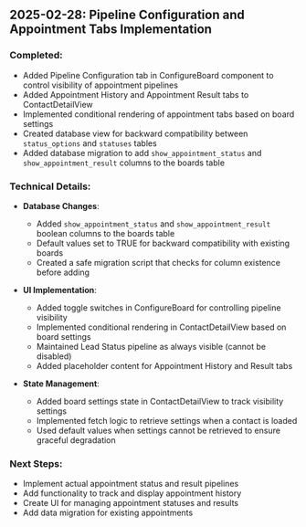 ## 2025-02-28: Pipeline Configuration and Appointment Tabs Implementation

### Completed:
- Added Pipeline Configuration tab in ConfigureBoard component to control visibility of appointment pipelines
- Added Appointment History and Appointment Result tabs to ContactDetailView
- Implemented conditional rendering of appointment tabs based on board settings
- Created database view for backward compatibility between `status_options` and `statuses` tables
- Added database migration to add `show_appointment_status` and `show_appointment_result` columns to the boards table

### Technical Details:
- **Database Changes**:
  - Added `show_appointment_status` and `show_appointment_result` boolean columns to the boards table
  - Default values set to TRUE for backward compatibility with existing boards
  - Created a safe migration script that checks for column existence before adding

- **UI Implementation**:
  - Added toggle switches in ConfigureBoard for controlling pipeline visibility
  - Implemented conditional rendering in ContactDetailView based on board settings
  - Maintained Lead Status pipeline as always visible (cannot be disabled)
  - Added placeholder content for Appointment History and Result tabs

- **State Management**:
  - Added board settings state in ContactDetailView to track visibility settings
  - Implemented fetch logic to retrieve settings when a contact is loaded
  - Used default values when settings cannot be retrieved to ensure graceful degradation

### Next Steps:
- Implement actual appointment status and result pipelines
- Add functionality to track and display appointment history
- Create UI for managing appointment statuses and results
- Add data migration for existing appointments
